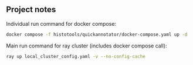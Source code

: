 ## Project notes

Individual run command for docker compose:
```bash
docker compose -f histotools/quickannotator/docker-compose.yaml up -d
```

Main run command for ray cluster (includes docker compose call):
```bash
ray up local_cluster_config.yaml -v --no-config-cache
```